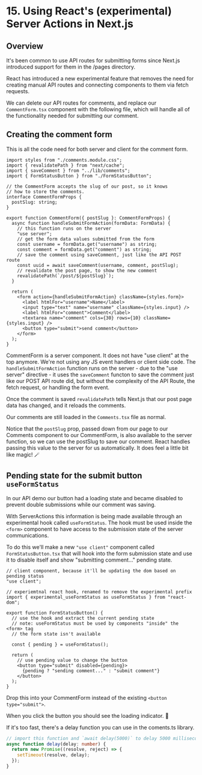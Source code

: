 # 15. Using React's (experimental) Server Actions in Next.js

## Overview

It's been common to use API routes for submitting forms since Next.js introduced support for them in the /pages directory.

React has introduced a new experimental feature that removes the need for creating manual API routes and connecting components to them via fetch requests.

We can delete our API routes for comments, and replace our `CommentForm.tsx` component with the following file, which will handle all of the functionality needed for submitting our comment.

## Creating the comment form

This is all the code need for both server and client for the comment form.

```tsx
import styles from "./comments.module.css";
import { revalidatePath } from "next/cache";
import { saveComment } from "../lib/comments";
import { FormStatusButton } from "./FormStatusButton";

// the CommentForm accepts the slug of our post, so it knows
// how to store the comments.
interface CommentFormProps {
  postSlug: string;
}

export function CommentForm({ postSlug }: CommentFormProps) {
  async function handleSubmitFormAction(formData: FormData) {
    // this function runs on the server
    "use server";
    // get the form data values submitted from the form
    const username = formData.get("username") as string;
    const comment = formData.get("comment") as string;
    // save the comment using saveComment, just like the API POST route
    const uuid = await saveComment(username, comment, postSlug);
    // revalidate the post page, to show the new comment
    revalidatePath(`/post/${postSlug}`);
  }

  return (
    <form action={handleSubmitFormAction} className={styles.form}>
      <label htmlFor="username">Name</label>
      <input type="text" name="username" className={styles.input} />
      <label htmlFor="comment">Comment</label>
      <textarea name="comment" cols={30} rows={10} className={styles.input} />
      <button type="submit">send comment</button>
    </form>
  );
}
```

CommentForm is a server component. It does not have "use client" at the top anymore. We're not using any JS event handlers or client side code. The `handleSubmitFormAction` function runs on the server - due to the "use server" directive - it uses the `saveComment` functon to save the comment just like our POST API route did, but without the complexity of the API Route, the fetch request, or handling the form event.

Once the comment is saved `revalidatePath` tells Next.js that our post page data has changed, and it reloads the comments.

Our comments are still loaded in the `Comments.tsx` file as normal.

Notice that the `postSlug` prop, passed down from our page to our Comments component to our CommentForm, is also available to the server function, so we can use the postSlug to save our comment. React handles passing this value to the server for us automatically. It does feel a little bit like magic! 🪄

## Pending state for the submit button `useFormStatus`

In our API demo our button had a loading state and became disabled to prevent double submissions while our comment was saving.

With ServerActions this information is being made available through an experimental hook called `useFormStatus`. The hook must be used inside the `<form>` component to have access to the submission state of the server communications.

To do this we'll make a new `"use client"` component called `FormStatusButton.tsx` that will hook into the form submission state and use it to disable itself and show "submitting comment..." pending state.

```tsx
// client component, because it'll be updating the dom based on pending status
"use client";

// experiemtnal react hook, renamed to remove the experimental prefix
import { experimental_useFormStatus as useFormStatus } from "react-dom";

export function FormStatusButton() {
  // use the hook and extract the current pending state
  // note: useFormStatus must be used by components "inside" the <form> tag
  // the form state isn't available

  const { pending } = useFormStatus();

  return (
    // use pending value to change the button
    <button type="submit" disabled={pending}>
      {pending ? "sending comment..." : "submit comment"}
    </button>
  );
}
```

Drop this into your CommentForm instead of the existing `<button type="submit">`.

When you click the button you should see the loading indicator. 🎉

If it's too fast, there's a delay function you can use in the coments.ts library.

```ts
// import this function and `await delay(5000)` to delay 5000 milliseconds
async function delay(delay: number) {
  return new Promise((resolve, reject) => {
    setTimeout(resolve, delay);
  });
}
```
